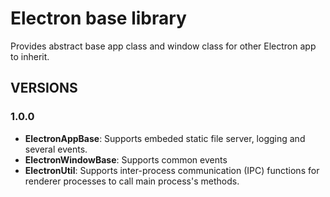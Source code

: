 # Electron base library

Provides abstract base app class and window class for other Electron app to inherit.

## VERSIONS

### 1.0.0

- **ElectronAppBase**: Supports embeded static file server, logging and several events.
- **ElectronWindowBase**: Supports common events
- **ElectronUtil**: Supports inter-process communication (IPC) functions for renderer processes to call main process's methods.
